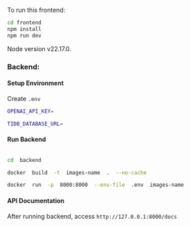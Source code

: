 To run this frontend:

```bash
cd frontend
npm install
npm run dev
```

Node version v22.17.0.


### Backend:
#### Setup Environment
Create `.env` 
```bash
OPENAI_API_KEY=

TIDB_DATABASE_URL=
```
#### Run Backend 
```bash

cd  backend	

docker  build  -t  images-name  .  --no-cache

docker  run  -p  8000:8000  --env-file  .env  images-name

```
#### API Documentation
After running backend,  access `http://127.0.0.1:8000/docs`
